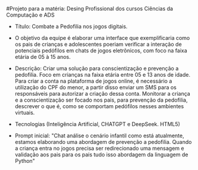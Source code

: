 #Projeto para a matéria: Desing Profissional
dos cursos Ciências da Computação e ADS

- Título: Combate a Pedofilia nos jogos digitais.

- O objetivo da equipe é elaborar uma interface que exemplificaria como os pais de crianças e adolescentes poeriam verificar a interação de
  potenciais pedófilos em chats de jogos eletrônicos, com foco na faixa etária de 05 à 15 anos.

- Descrição: Criar uma solução para conscientização e prevenção a pedofilia. Foco em crianças na faixa etária entre 05 e 13 anos de idade. Para criar a conta na plataforma de jogos online,
  é necessário a utilização do CPF do menor, a partir disso enviar um SMS para os responsáveis para autorizar a criação dessa conta. Monitorar a criança e a conscientização ser focado nos pais, para prevenção da pedofilia, descrever o que é, como se comportam pedófilos nesses ambientes virtuais.

- Tecnologias (Inteligência Artificial, CHATGPT e DeepSeek. HTML5)

- Prompt inicial: "Chat análise o cenário infantil como está atualmente, estamos elaborando uma abordagem de prevenção a pedofilia.
  Quando a criança entra no jogos precisa ser redirecionado uma mensagem e validação aos pais para os pais tudo isso abordagem da linguagem de Python"
